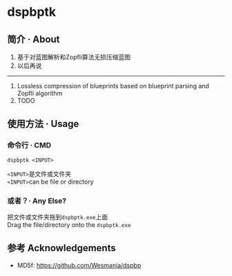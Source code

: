 # dspbptk

## 简介 · About

1. 基于对蓝图解析和Zopfli算法无损压缩蓝图
2. 以后再说

---

1. Lossless compression of blueprints based on blueprint parsing and Zopfli algorithm
2. TODO

## 使用方法 · Usage

### 命令行 · CMD
```
dspbptk <INPUT>
```
`<INPUT>`是文件或文件夹  
`<INPUT>`can be file or directory  

### 或者？· Any Else?
把文件或文件夹拖到`dspbptk.exe`上面  
Drag the file/directory onto the `dspbptk.exe`  

## 参考 Acknowledgements
* MD5f: https://github.com/Wesmania/dspbp